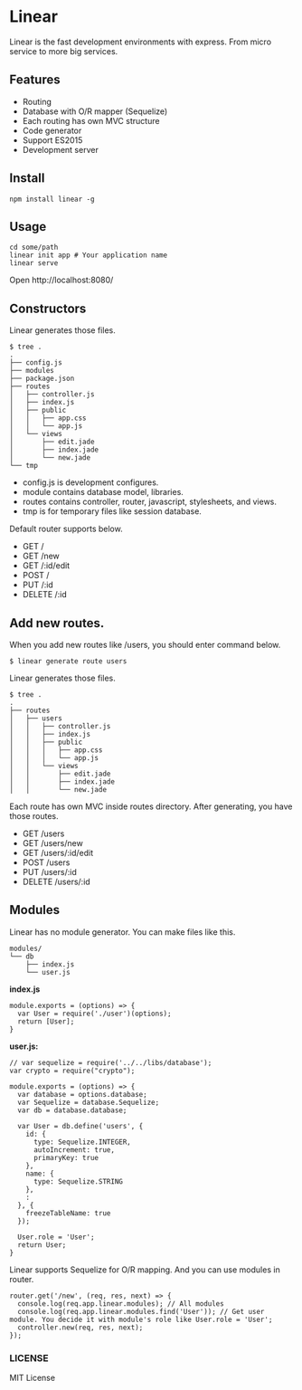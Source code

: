 # Linear

Linear is the fast development environments with express. From micro service to more big services.

## Features

- Routing
- Database with O/R mapper (Sequelize)
- Each routing has own MVC structure
- Code generator
- Support ES2015
- Development server

## Install

```
npm install linear -g
```

## Usage

```
cd some/path
linear init app # Your application name
linear serve
```

Open http://localhost:8080/

## Constructors

Linear generates those files.

```
$ tree .
.
├── config.js
├── modules
├── package.json
├── routes
│   ├── controller.js
│   ├── index.js
│   ├── public
│   │   ├── app.css
│   │   └── app.js
│   └── views
│       ├── edit.jade
│       ├── index.jade
│       └── new.jade
└── tmp
```

- config.js is development configures.
- module contains database model, libraries.
- routes contains controller, router, javascript, stylesheets, and views.
- tmp is for temporary files like session database.

Default router supports below.

- GET /
- GET /new
- GET /:id/edit
- POST /
- PUT /:id
- DELETE /:id

## Add new routes.

When you add new routes like /users, you should enter command below.

```
$ linear generate route users
```

Linear generates those files.

```
$ tree .
.
├── routes
│   ├── users
│   │   ├── controller.js
│   │   ├── index.js
│   │   ├── public
│   │   │   ├── app.css
│   │   │   └── app.js
│   │   └── views
│   │       ├── edit.jade
│   │       ├── index.jade
│   │       └── new.jade
```

Each route has own MVC inside routes directory. After generating, you have those routes.

- GET /users
- GET /users/new
- GET /users/:id/edit
- POST /users
- PUT /users/:id
- DELETE /users/:id

## Modules

Linear has no module generator. You can make files like this.

```
modules/
└── db
    ├── index.js
    └── user.js
```

**index.js**

```
module.exports = (options) => {
  var User = require('./user')(options);
  return [User];
}
```

**user.js:**

```
// var sequelize = require('../../libs/database');
var crypto = require("crypto");

module.exports = (options) => {
  var database = options.database;
  var Sequelize = database.Sequelize;
  var db = database.database;

  var User = db.define('users', {
    id: {
      type: Sequelize.INTEGER,
      autoIncrement: true,
      primaryKey: true
    },
    name: {
      type: Sequelize.STRING
    },
    :
  }, {
    freezeTableName: true
  });

  User.role = 'User';
  return User;
}
```

Linear supports Sequelize for O/R mapping. And you can use modules in router.

```
router.get('/new', (req, res, next) => {
  console.log(req.app.linear.modules); // All modules
  console.log(req.app.linear.modules.find('User')); // Get user module. You decide it with module's role like User.role = 'User';
  controller.new(req, res, next);
});
```

### LICENSE

MIT License